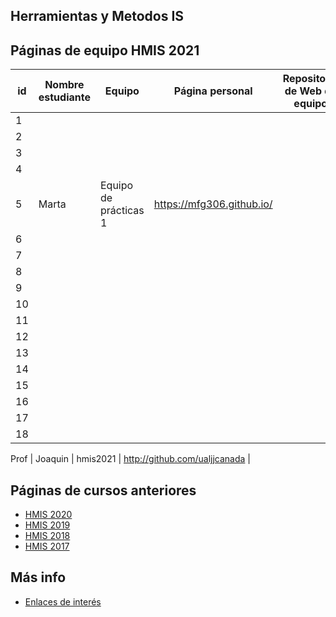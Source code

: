 ## Herramientas y Metodos IS

## Páginas de equipo HMIS 2021

id | Nombre estudiante  | Equipo | Página personal | Repositorio de Web de equipo 
-- | ----------------- | ----------------- | ----------------- | -----------------
1 | | | | 
2 | | | | 
3 | | | | 
4 | | | | 
5 | Marta | Equipo de prácticas 1 | https://mfg306.github.io/ | 
6 | | | | 
7 | | | | 
8 | | | | 
9 | | | | 
10 | | | | 
11 | | | |
12 | | | | 
13 | | | | 
14 | | | | 
15 | | | | 
16 | | | | 
17 | | | | 
18 | | | | 


Prof | Joaquin | hmis2021 | http://github.com/ualjjcanada  |


## Páginas de cursos anteriores
* [HMIS 2020](index2020.md)
* [HMIS 2019](index2019.md)
* [HMIS 2018](index2018.md)
* [HMIS 2017](index2017.md)

## Más info
* [Enlaces de interés](enlaces.md)
